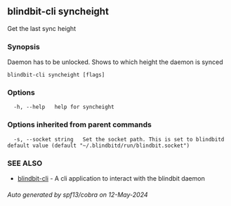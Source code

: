 ## blindbit-cli syncheight

Get the last sync height

### Synopsis

Daemon has to be unlocked. Shows to which height the daemon is synced

```
blindbit-cli syncheight [flags]
```

### Options

```
  -h, --help   help for syncheight
```

### Options inherited from parent commands

```
  -s, --socket string   Set the socket path. This is set to blindbitd default value (default "~/.blindbitd/run/blindbit.socket")
```

### SEE ALSO

* [blindbit-cli](blindbit-cli.md)	 - A cli application to interact with the blindbit daemon

###### Auto generated by spf13/cobra on 12-May-2024
